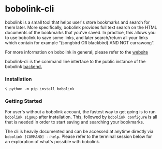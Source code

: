 # bobolink-cli

bobolink is a small tool that helps user's store bookmarks and search for them later.
More specifically, bobolink provides full text search on the HTML documents of the bookmarks that you've saved. In practice, this allows you to use bobolink to save some links, and later search/return all your links which contain for example "(songbird OR blackbird) AND NOT currawong".

For more information on bobolink in general, please refer to the [website](https://bobolink.me)

bobolink-cli is the command line interface to the public instance 
of the bobolink [backend.](https://github.com/jtanza/bobolink/)

### Installation

```
$ python -m pip install bobolink
```

### Getting Started

For user's without a bobolink account, the fastest way to get going is to run
`bobolink signup` after installation. This, followed by `bobolink configure` is all that is needed in order to start saving and searching your bookmarks.

The cli is heavily documented and can be accessed at anytime directly via 
`bobolink [COMMAND] --help`. Please refer to the terminal session below for an exploration
of what's possible with bobolink.
